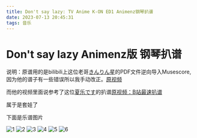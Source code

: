 ```yaml
---
title: Don't say lazy: TV Anime K-ON ED1 Animenz钢琴扒谱
date: 2023-07-13 20:45:31
tags: 音乐
---
```



# Don't say lazy  Animenz版 钢琴扒谱

说明：原谱用的是bilibili上这位老哥[きんりん星](https://space.bilibili.com/417273937?spm_id_from=333.337.0.0)的PDF文件逆向导入Musescore, 因为他的谱子有一些错误所以我手动改正。[原视频](https://www.bilibili.com/video/BV12t4y117PA/?spm_id_from=333.999.0.0&vd_source=4663f9a4c778e1a074fa26b38bf7f76b)


而他的视频里面说参考了这位[夏乐です](https://space.bilibili.com/44925790)的扒谱[原视频：B站最速扒谱](https://www.bilibili.com/video/BV1tC4y1W7ib/?spm_id_from=333.788.recommend_more_video.0&vd_source=4663f9a4c778e1a074fa26b38bf7f76b)

属于是套娃了



下面是乐谱图片

![1](1.svg)
![2](2.svg)
![3](3.svg)
![4](4.svg)
![5](5.svg)
![6](6.svg)
